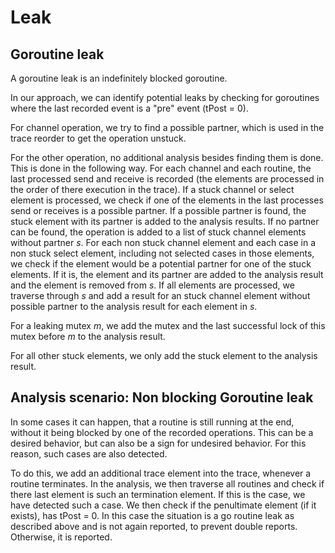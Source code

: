 # Leak

## Goroutine leak

A goroutine leak is an indefinitely blocked goroutine.

In our approach, we can identify potential leaks by checking for goroutines
where the last recorded event is a "pre" event (tPost = 0).

For channel operation, we try to find a possible partner, which is
used in the trace reorder to get the operation unstuck.

For the other operation, no additional analysis besides finding them is done.
This is done in the following way. For each channel and each routine,
the last processed send and receive is recorded (the elements are processed
in the order of there execution in the trace).
If a stuck channel or select element is processed, we check if one of the elements
in the last processes send or receives is a possible partner. If a possible
partner is found, the stuck element with its partner is added to the
analysis results. If no partner can be found, the operation is added to
a list of stuck channel elements without partner $s$.
For each non stuck channel element and each case in a non stuck
select element, including not selected cases in those elements, we check
if the element would be a potential partner for one of the stuck elements.
If it is, the element and its partner are
added to the analysis result and the element is removed from $s$.
If all elements are processed, we traverse through $s$ and add a result
for an stuck channel element without possible partner to the analysis result
for each element in $s$.

For a leaking mutex $m$, we add the mutex and the last successful lock of this
mutex before $m$ to the analysis result.

For all other stuck elements, we only add the stuck element to the analysis
result.


## Analysis scenario: Non blocking Goroutine leak

In some cases it can happen, that a routine is still running at the end,
without it being blocked by one of the recorded operations. This can be
a desired behavior, but can also be a sign for undesired behavior.
For this reason, such cases are also detected.

To do this, we add an additional trace element into the trace, whenever
a routine terminates. In the analysis, we then traverse all routines and
check if there last element is such an termination element. If this is the
case, we have detected such a case. We then check if the penultimate element
(if it exists), has tPost = 0. In this case the situation is a go routine
leak as described above and is not again reported, to prevent double reports.
Otherwise, it is reported.
